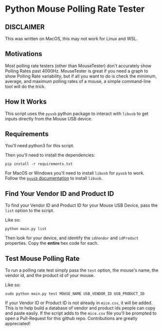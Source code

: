 # Python Mouse Polling Rate Tester

## DISCLAIMER
This was written on MacOS, this may not work for Linux and WSL.

## Motivations
Most polling rate testers (other than MouseTester) don't accurately show Polling Rates past 4000Hz.
MouseTester is great if you need a graph to show Polling Rate variability, but if all you want to do is check the minimum, average, and maximum polling rates of a mouse, a simple command-line tool will do the trick.

## How It Works
This script uses the `pyusb` python package to interact with `libusb` to get inputs directly from the Mouse USB device.

## Requirements
You'll need python3 for this script.

Then you'll need to install the dependencies:
```
pip install -r requirements.txt
```

For MacOS or Windows you'll need to install `libusb` for `pyusb` to work.
Follow the [`pyusb` documentation](https://github.com/pyusb/pyusb?tab=readme-ov-file#requirements-and-platform-support) to install `libusb`. 



## Find Your Vendor ID and Product ID
To find your Vendor ID and Product ID for your Mouse USB Device, pass the `list` option to the script.

Like so:
```
python main.py list
```
Then look for your device, and identify the `idVendor` and `idProduct` properties. Copy the **entire** hex code for each.

## Test Mouse Polling Rate
To run a polling rate test simply pass the `test` option, the mouse's name, the vendor id, and the product id of your mouse.

Like so:
```
sudo python main.py test MOUSE_NAME USB_VENDOR_ID USB_PRODUCT_ID
```

If your Vendor ID or Product ID is not already in `mice.csv`, it will be added. This is to help build a database of vendor and product ids people can copy and paste easily. If the script adds to the `mice.csv` file you'll be prompted to open a Pull-Request for this github repo. Contributions are greatly appreciated!

